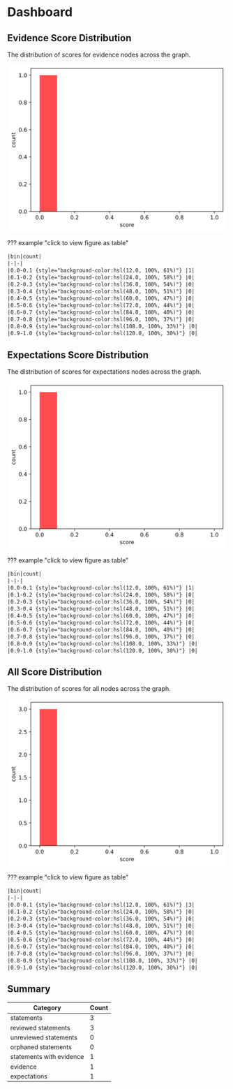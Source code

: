 # Dashboard
## Evidence Score Distribution

The distribution of scores for evidence nodes across the graph.

![No Image](figs/evidence_hist.svg)

??? example "click to view figure as table"

    |bin|count|
    |-|-|
    |0.0-0.1 {style="background-color:hsl(12.0, 100%, 61%)"} |1|
    |0.1-0.2 {style="background-color:hsl(24.0, 100%, 58%)"} |0|
    |0.2-0.3 {style="background-color:hsl(36.0, 100%, 54%)"} |0|
    |0.3-0.4 {style="background-color:hsl(48.0, 100%, 51%)"} |0|
    |0.4-0.5 {style="background-color:hsl(60.0, 100%, 47%)"} |0|
    |0.5-0.6 {style="background-color:hsl(72.0, 100%, 44%)"} |0|
    |0.6-0.7 {style="background-color:hsl(84.0, 100%, 40%)"} |0|
    |0.7-0.8 {style="background-color:hsl(96.0, 100%, 37%)"} |0|
    |0.8-0.9 {style="background-color:hsl(108.0, 100%, 33%)"} |0|
    |0.9-1.0 {style="background-color:hsl(120.0, 100%, 30%)"} |0|
## Expectations Score Distribution

The distribution of scores for expectations nodes across the graph.

![No Image](figs/expectations_hist.svg)

??? example "click to view figure as table"

    |bin|count|
    |-|-|
    |0.0-0.1 {style="background-color:hsl(12.0, 100%, 61%)"} |1|
    |0.1-0.2 {style="background-color:hsl(24.0, 100%, 58%)"} |0|
    |0.2-0.3 {style="background-color:hsl(36.0, 100%, 54%)"} |0|
    |0.3-0.4 {style="background-color:hsl(48.0, 100%, 51%)"} |0|
    |0.4-0.5 {style="background-color:hsl(60.0, 100%, 47%)"} |0|
    |0.5-0.6 {style="background-color:hsl(72.0, 100%, 44%)"} |0|
    |0.6-0.7 {style="background-color:hsl(84.0, 100%, 40%)"} |0|
    |0.7-0.8 {style="background-color:hsl(96.0, 100%, 37%)"} |0|
    |0.8-0.9 {style="background-color:hsl(108.0, 100%, 33%)"} |0|
    |0.9-1.0 {style="background-color:hsl(120.0, 100%, 30%)"} |0|
## All Score Distribution

The distribution of scores for all nodes across the graph.

![No Image](figs/all_hist.svg)

??? example "click to view figure as table"

    |bin|count|
    |-|-|
    |0.0-0.1 {style="background-color:hsl(12.0, 100%, 61%)"} |3|
    |0.1-0.2 {style="background-color:hsl(24.0, 100%, 58%)"} |0|
    |0.2-0.3 {style="background-color:hsl(36.0, 100%, 54%)"} |0|
    |0.3-0.4 {style="background-color:hsl(48.0, 100%, 51%)"} |0|
    |0.4-0.5 {style="background-color:hsl(60.0, 100%, 47%)"} |0|
    |0.5-0.6 {style="background-color:hsl(72.0, 100%, 44%)"} |0|
    |0.6-0.7 {style="background-color:hsl(84.0, 100%, 40%)"} |0|
    |0.7-0.8 {style="background-color:hsl(96.0, 100%, 37%)"} |0|
    |0.8-0.9 {style="background-color:hsl(108.0, 100%, 33%)"} |0|
    |0.9-1.0 {style="background-color:hsl(120.0, 100%, 30%)"} |0|
## Summary


| Category | Count |
|----------|-------|
|statements|3|
|reviewed statements|3|
|unreviewed statements|0|
|orphaned statements|0|
|statements with evidence|1|
|evidence|1|
|expectations|1|
